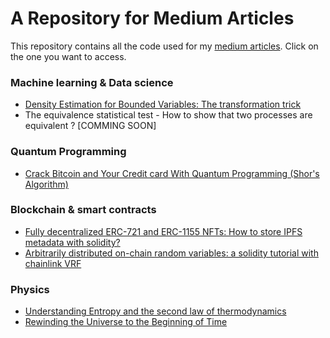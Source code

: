 # A Repository for Medium Articles
This repository contains all the code used for my [medium articles](https://aurelien-pelissier.medium.com/). Click on the one you want to access.

### Machine learning & Data science
- [Density Estimation for Bounded Variables: The transformation trick](Density%20estimation%20for%20bounded%20variables)
- The equivalence statistical test -  How to show that two processes are equivalent ? [COMMING SOON]

### Quantum Programming
- [Crack Bitcoin and Your Credit card With Quantum Programming (Shor's Algorithm)](https://github.com/Aurelien-Pelissier/Medium/tree/main/Quantum%20Programming)

### Blockchain & smart contracts
- [Fully decentralized ERC-721 and ERC-1155 NFTs: How to store IPFS metadata with solidity?](Fully%20Decentralized%20ERC-721%20and%20ERC-1155%20NFTs)
- [Arbitrarily distributed on-chain random variables: a solidity tutorial with chainlink VRF](Arbitrarily%20distributed%20on-chain%20random%20variables)

### Physics
- [Understanding Entropy and the second law of thermodynamics](Understanding%20entropy%20and%20the%20second%20law%20of%20thermodynamics)
- [Rewinding the Universe to the Beginning of Time](Rewinding%20the%20Universe%20to%20the%20Beginning%20of%20Time)
